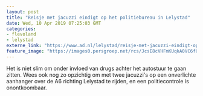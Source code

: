 ```yaml
---
layout: post
title: "Reisje met jacuzzi eindigt op het politiebureau in Lelystad"
date: Wed, 10 Apr 2019 07:25:03 GMT
categories: 
- flevoland 
- lelystad 
externe_link: "https://www.ad.nl/lelystad/reisje-met-jacuzzi-eindigt-op-het-politiebureau-in-lelystad~a7268928/"
feature_image: "https://images0.persgroep.net/rcs/JcsE8cVHFmKUqkA0VC6fUmV4mq4/diocontent/145222811/_fitwidth/400/?appId=21791a8992982cd8da851550a453bd7f&quality=0.7"
---
```


Het is niet slim om onder invloed van drugs achter het autostuur te gaan zitten. Wees ook nog zo opzichtig om met twee jacuzzi's op een onverlichte aanhanger over de A6 richting Lelystad te rijden, en een politiecontrole is onontkoombaar.
